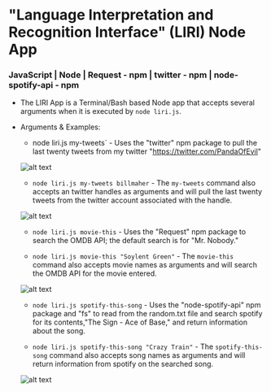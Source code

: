 # "Language Interpretation and Recognition Interface" (LIRI) Node App
### JavaScript | Node | Request - npm | twitter - npm | node-spotify-api - npm

* The LIRI App is a Terminal/Bash based Node app that accepts several arguments when it is executed by `node liri.js`.

* Arguments & Examples:

    * node liri.js my-tweets` - Uses the "twitter" npm package to pull the last twenty tweets from my twitter "https://twitter.com/PandaOfEvil"

    ![alt text](https://i.imgur.com/Zy2HNxz.png)

    * `node liri.js my-tweets billmaher` - The `my-tweets` command also accepts an twitter handles as arguments and will pull the last twenty tweets from the twitter account associated with the handle.

     ![alt text](https://i.imgur.com/s2g8g83.png)

    * `node liri.js movie-this` - Uses the "Request" npm package to search the OMDB API; the default search is for "Mr. Nobody."

    * `node liri.js movie-this "Soylent Green"` - The `movie-this` command also accepts movie names as arguments and will search the OMDB API for the movie entered.

    ![alt text](https://i.imgur.com/l4GqWNK.png)

    * `node liri.js spotify-this-song` - Uses the "node-spotify-api" npm package and "fs" to read from the random.txt file and search spotify for its contents,"The Sign - Ace of Base," and return information about the song. 

    * `node liri.js spotify-this-song "Crazy Train"` - The `spotify-this-song` command also accepts song names as arguments and will return information from spotify on the searched song.

    ![alt text](https://i.imgur.com/WHyr3B2.png)


